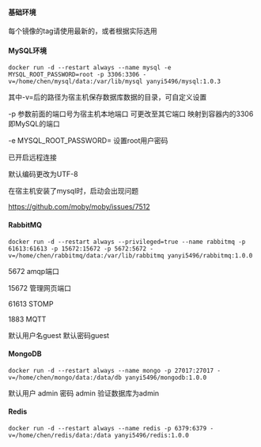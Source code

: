#### 基础环境



每个镜像的tag请使用最新的，或者根据实际选用



#### MySQL环境

```
docker run -d --restart always --name mysql -e MYSQL_ROOT_PASSWORD=root -p 3306:3306 -v=/home/chen/mysql/data:/var/lib/mysql yanyi5496/mysql:1.0.3
```

其中-v=后的路径为宿主机保存数据库数据的目录，可自定义设置

-p 参数前面的端口号为宿主机本地端口 可更改至其它端口 映射到容器内的3306即MySQL的端口 

-e MYSQL_ROOT_PASSWORD= 设置root用户密码

已开启远程连接

默认编码更改为UTF-8

在宿主机安装了mysql时，启动会出现问题

https://github.com/moby/moby/issues/7512



#### RabbitMQ

```
docker run -d --restart always --privileged=true --name rabbitmq -p 61613:61613 -p 15672:15672 -p 5672:5672 -v=/home/chen/rabbitmq/data:/var/lib/rabbitmq yanyi5496/rabbitmq:1.0.0
```

5672 amqp端口

15672 管理网页端口

61613 STOMP

1883 MQTT

默认用户名guest 默认密码guest



#### MongoDB

```
docker run -d --restart always --name mongo -p 27017:27017 -v=/home/chen/mongo/data:/data/db yanyi5496/mongodb:1.0.0
```

默认用户 admin  密码  admin 验证数据库为admin



#### Redis

```
docker run -d --restart always --name redis -p 6379:6379 -v=/home/chen/redis/data:/data yanyi5496/redis:1.0.0 
```



